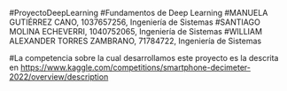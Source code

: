 #ProyectoDeepLearning
#Fundamentos de Deep Learning
#MANUELA GUTIÉRREZ CANO, 1037657256, Ingeniería de Sistemas
#SANTIAGO MOLINA ECHEVERRI, 1040752065, Ingeniería de Sistemas
#WILLIAM ALEXANDER TORRES ZAMBRANO, 71784722, Ingeniería de Sistemas

#La competencia sobre la cual desarrollamos este proyecto es la descrita en https://www.kaggle.com/competitions/smartphone-decimeter-2022/overview/description
